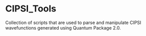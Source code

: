 # CIPSI_Tools
Collection of scripts that are used to parse and manipulate CIPSI wavefunctions generated using Quantum Package 2.0.
